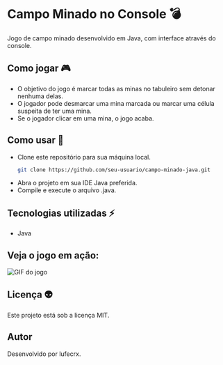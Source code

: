 # Campo Minado no Console 💣
Jogo de campo minado desenvolvido em Java, com interface através do console. 

## Como jogar 🎮
- O objetivo do jogo é marcar todas as minas no tabuleiro sem detonar nenhuma delas.
- O jogador pode desmarcar uma mina marcada ou marcar uma célula suspeita de ter uma mina.
- Se o jogador clicar em uma mina, o jogo acaba.

## Como usar 📓
- Clone este repositório para sua máquina local.
   ```bash
   git clone https://github.com/seu-usuario/campo-minado-java.git
- Abra o projeto em sua IDE Java preferida.
- Compile e execute o arquivo .java.

## Tecnologias utilizadas ⚡ 
- Java

## Veja o jogo em ação: 
![GIF do jogo](https://github.com/lufecrx/campo-minado-console/blob/main/gamepreview.gif)

## Licença 👽
Este projeto está sob a licença MIT.

## Autor 
Desenvolvido por lufecrx. 